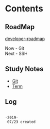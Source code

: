 # Contents

## RoadMap

[developer-roadmap](https://github.com/kamranahmedse/developer-roadmap)

Now  - Git  
Next - SSH

## Study Notes

- [Git](/study/git)
- [Term](/study/term.md)

## Log

```log

-2019-
 07/23 created

```
